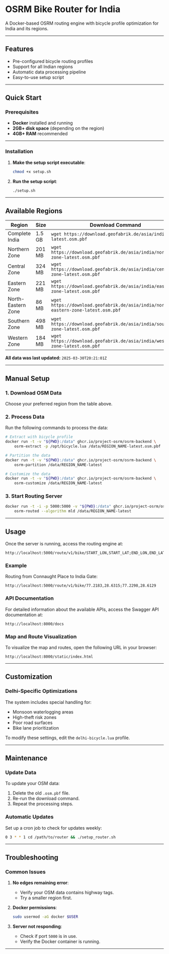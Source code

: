 # OSRM Bike Router for India

A Docker-based OSRM routing engine with bicycle profile optimization for India and its regions.

---

## Features

- Pre-configured bicycle routing profiles
- Support for all Indian regions
- Automatic data processing pipeline
- Easy-to-use setup script

---

## Quick Start

### Prerequisites

- **Docker** installed and running
- **2GB+ disk space** (depending on the region)
- **4GB+ RAM** recommended

---

### Installation

1. **Make the setup script executable**:
   ```bash
   chmod +x setup.sh
   ```

2. **Run the setup script**:
   ```bash
   ./setup.sh
   ```

---

## Available Regions

| Region              | Size   | Download Command                                                                 |
|---------------------|--------|----------------------------------------------------------------------------------|
| Complete India      | 1.5 GB | `wget https://download.geofabrik.de/asia/india-latest.osm.pbf`                   |
| Northern Zone       | 201 MB | `wget https://download.geofabrik.de/asia/india/northern-zone-latest.osm.pbf`     |
| Central Zone        | 324 MB | `wget https://download.geofabrik.de/asia/india/central-zone-latest.osm.pbf`      |
| Eastern Zone        | 221 MB | `wget https://download.geofabrik.de/asia/india/eastern-zone-latest.osm.pbf`      |
| North-Eastern Zone  | 86 MB  | `wget https://download.geofabrik.de/asia/india/north-eastern-zone-latest.osm.pbf`|
| Southern Zone       | 498 MB | `wget https://download.geofabrik.de/asia/india/southern-zone-latest.osm.pbf`     |
| Western Zone        | 184 MB | `wget https://download.geofabrik.de/asia/india/western-zone-latest.osm.pbf`      |

**All data was last updated:** `2025-03-30T20:21:01Z`

---

## Manual Setup

### 1. Download OSM Data
Choose your preferred region from the table above.

### 2. Process Data
Run the following commands to process the data:

```bash
# Extract with bicycle profile
docker run -t -v "${PWD}:/data" ghcr.io/project-osrm/osrm-backend \
    osrm-extract -p /opt/bicycle.lua /data/REGION_NAME-latest.osm.pbf

# Partition the data
docker run -t -v "${PWD}:/data" ghcr.io/project-osrm/osrm-backend \
    osrm-partition /data/REGION_NAME-latest

# Customize the data
docker run -t -v "${PWD}:/data" ghcr.io/project-osrm/osrm-backend \
    osrm-customize /data/REGION_NAME-latest
```

### 3. Start Routing Server
```bash
docker run -t -i -p 5000:5000 -v "${PWD}:/data" ghcr.io/project-osrm/osrm-backend \
    osrm-routed --algorithm mld /data/REGION_NAME-latest
```

---

## Usage

Once the server is running, access the routing engine at:

```
http://localhost:5000/route/v1/bike/START_LON,START_LAT;END_LON,END_LAT
```

### Example
Routing from Connaught Place to India Gate:
```
http://localhost:5000/route/v1/bike/77.2183,28.6315;77.2298,28.6129
```

### API Documentation
For detailed information about the available APIs, access the Swagger API documentation at:
```
http://localhost:8000/docs
```

### Map and Route Visualization
To visualize the map and routes, open the following URL in your browser:
```
http://localhost:8000/static/index.html
```

---

## Customization

### Delhi-Specific Optimizations
The system includes special handling for:

- Monsoon waterlogging areas
- High-theft risk zones
- Poor road surfaces
- Bike lane prioritization

To modify these settings, edit the `delhi-bicycle.lua` profile.

---

## Maintenance

### Update Data
To update your OSM data:

1. Delete the old `.osm.pbf` file.
2. Re-run the download command.
3. Repeat the processing steps.

### Automatic Updates
Set up a cron job to check for updates weekly:
```bash
0 3 * * 1 cd /path/to/router && ./setup_router.sh
```

---

## Troubleshooting

### Common Issues

1. **No edges remaining error**:
   - Verify your OSM data contains highway tags.
   - Try a smaller region first.

2. **Docker permissions**:
   ```bash
   sudo usermod -aG docker $USER
   ```

3. **Server not responding**:
   - Check if port `5000` is in use.
   - Verify the Docker container is running.

---